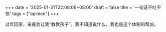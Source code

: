 +++
date = '2025-01-31T22:08:09+08:00'
draft = false
title = '一句话不吐不快'
tags = ["opinion"]
+++

过年回家，亲戚会让我“教教孩子”。我不知道说什么，我也是这个体制的帮凶。